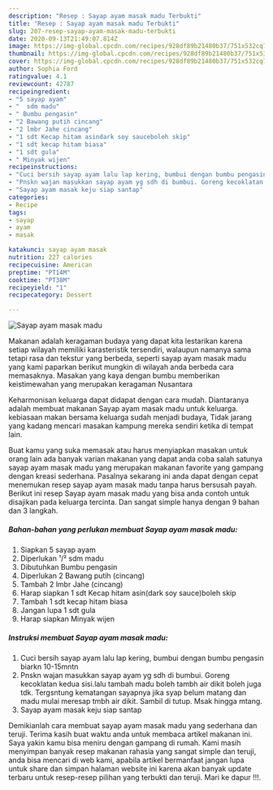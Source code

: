 ```yaml
---
description: "Resep : Sayap ayam masak madu Terbukti"
title: "Resep : Sayap ayam masak madu Terbukti"
slug: 207-resep-sayap-ayam-masak-madu-terbukti
date: 2020-09-13T21:49:07.814Z
image: https://img-global.cpcdn.com/recipes/928df89b21480b37/751x532cq70/sayap-ayam-masak-madu-foto-resep-utama.jpg
thumbnail: https://img-global.cpcdn.com/recipes/928df89b21480b37/751x532cq70/sayap-ayam-masak-madu-foto-resep-utama.jpg
cover: https://img-global.cpcdn.com/recipes/928df89b21480b37/751x532cq70/sayap-ayam-masak-madu-foto-resep-utama.jpg
author: Sophia Ford
ratingvalue: 4.1
reviewcount: 42787
recipeingredient:
- "5 sayap ayam"
- "  sdm madu"
- " Bumbu pengasin"
- "2 Bawang putih cincang"
- "2 lmbr Jahe cincang"
- "1 sdt Kecap hitam asindark soy sauceboleh skip"
- "1 sdt kecap hitam biasa"
- "1 sdt gula"
- " Minyak wijen"
recipeinstructions:
- "Cuci bersih sayap ayam lalu lap kering, bumbui dengan bumbu pengasin biarkn 10-15mntn"
- "Pnskn wajan masukkan sayap ayam yg sdh di bumbui. Goreng kecoklatan kedua sisi.lalu tambah madu boleh tambh air dikit boleh juga tdk. Tergsntung kematangan sayapnya jika syap belum matang dan madu mulai meresap tmbh air dikit. Sambil di tutup. Msak hingga mtang."
- "Sayap ayam masak keju siap santap"
categories:
- Recipe
tags:
- sayap
- ayam
- masak

katakunci: sayap ayam masak 
nutrition: 227 calories
recipecuisine: American
preptime: "PT14M"
cooktime: "PT38M"
recipeyield: "1"
recipecategory: Dessert

---
```



![Sayap ayam masak madu](https://img-global.cpcdn.com/recipes/928df89b21480b37/751x532cq70/sayap-ayam-masak-madu-foto-resep-utama.jpg)

Makanan adalah keragaman budaya yang dapat kita lestarikan karena setiap wilayah memiliki karasteristik tersendiri, walaupun namanya sama tetapi rasa dan tekstur yang berbeda, seperti sayap ayam masak madu yang kami paparkan berikut mungkin di wilayah anda berbeda cara memasaknya. Masakan yang kaya dengan bumbu memberikan keistimewahan yang merupakan keragaman Nusantara



Keharmonisan keluarga dapat didapat dengan cara mudah. Diantaranya adalah membuat makanan Sayap ayam masak madu untuk keluarga. kebiasaan makan bersama keluarga sudah menjadi budaya, Tidak jarang yang kadang mencari masakan kampung mereka sendiri ketika di tempat lain.

Buat kamu yang suka memasak atau harus menyiapkan masakan untuk orang lain ada banyak varian makanan yang dapat anda coba salah satunya sayap ayam masak madu yang merupakan makanan favorite yang gampang dengan kreasi sederhana. Pasalnya sekarang ini anda dapat dengan cepat menemukan resep sayap ayam masak madu tanpa harus bersusah payah.
Berikut ini resep Sayap ayam masak madu yang bisa anda contoh untuk disajikan pada keluarga tercinta. Dan sangat simple hanya dengan 9 bahan dan 3 langkah.


<!--inarticleads1-->

##### Bahan-bahan yang perlukan membuat Sayap ayam masak madu:

1. Siapkan 5 sayap ayam
1. Diperlukan  ¹/² sdm madu
1. Dibutuhkan  Bumbu pengasin
1. Diperlukan 2 Bawang putih (cincang)
1. Tambah 2 lmbr Jahe (cincang)
1. Harap siapkan 1 sdt Kecap hitam asin(dark soy sauce)boleh skip
1. Tambah 1 sdt kecap hitam biasa
1. Jangan lupa 1 sdt gula
1. Harap siapkan  Minyak wijen




<!--inarticleads2-->

##### Instruksi membuat  Sayap ayam masak madu:

1. Cuci bersih sayap ayam lalu lap kering, bumbui dengan bumbu pengasin biarkn 10-15mntn
1. Pnskn wajan masukkan sayap ayam yg sdh di bumbui. Goreng kecoklatan kedua sisi.lalu tambah madu boleh tambh air dikit boleh juga tdk. Tergsntung kematangan sayapnya jika syap belum matang dan madu mulai meresap tmbh air dikit. Sambil di tutup. Msak hingga mtang.
1. Sayap ayam masak keju siap santap




Demikianlah cara membuat sayap ayam masak madu yang sederhana dan teruji. Terima kasih buat waktu anda untuk membaca artikel makanan ini. Saya yakin kamu bisa meniru dengan gampang di rumah. Kami masih menyimpan banyak resep makanan rahasia yang sangat simple dan teruji, anda bisa mencari di web kami, apabila artikel bermanfaat jangan lupa untuk share dan simpan halaman website ini karena akan banyak update terbaru untuk resep-resep pilihan yang terbukti dan teruji. Mari ke dapur !!!. 
